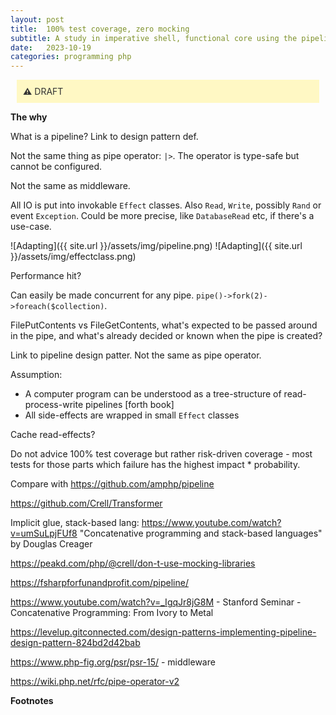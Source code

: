 ```yaml
---
layout: post
title:  100% test coverage, zero mocking 
subtitle: A study in imperative shell, functional core using the pipeline design pattern
date:   2023-10-19
categories: programming php
---
```


<style>
h4, h3 {
  display: none; /* hide */
}
h4 + p {
    padding: 10px;
    background-color: rgb(221, 244, 255);
    margin: 10px;
    color: #333;
}
h3 + p {
    padding: 10px;
    background-color: #fff8c4;
    margin: 10px;
    color: #333;
}
</style>

### Warning
**&#x26a0;** DRAFT

**The why**

What is a pipeline? Link to design pattern def.

Not the same thing as pipe operator: `|>`. The operator is type-safe but cannot be configured.

Not the same as middleware.

All IO is put into invokable `Effect` classes.
Also `Read`, `Write`, possibly `Rand` or event `Exception`.
Could be more precise, like `DatabaseRead` etc, if there's a use-case.

![Adapting]({{ site.url }}/assets/img/pipeline.png)
![Adapting]({{ site.url }}/assets/img/effectclass.png)

Performance hit?

Can easily be made concurrent for any pipe. `pipe()->fork(2)->foreach($collection)`.

FilePutContents vs FileGetContents, what's expected to be passed around in the pipe, and what's already decided or known when the pipe is created?

Link to pipeline design patter. Not the same as pipe operator.

Assumption:

* A computer program can be understood as a tree-structure of read-process-write pipelines [forth book]
* All side-effects are wrapped in small `Effect` classes

Cache read-effects?

Do not advice 100% test coverage but rather risk-driven coverage - most tests for those parts which failure has the highest impact * probability.

Compare with https://github.com/amphp/pipeline

https://github.com/Crell/Transformer

Implicit glue, stack-based lang: https://www.youtube.com/watch?v=umSuLpjFUf8  "Concatenative programming and stack-based languages" by Douglas Creager 

https://peakd.com/php/@crell/don-t-use-mocking-libraries

https://fsharpforfunandprofit.com/pipeline/

https://www.youtube.com/watch?v=_IgqJr8jG8M - Stanford Seminar - Concatenative Programming: From Ivory to Metal

https://levelup.gitconnected.com/design-patterns-implementing-pipeline-design-pattern-824bd2d42bab

https://www.php-fig.org/psr/psr-15/ - middleware

https://wiki.php.net/rfc/pipe-operator-v2

**Footnotes**

[^1]: TODO
